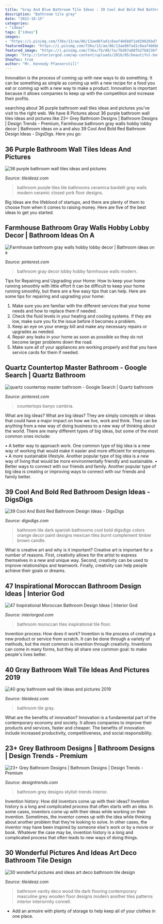 ```yaml
---
title: "Gray And Blue Bathroom Tile Ideas : 39 Cool And Bold Red Bathroom Design Ideas"
description: "Bathroom tile gray"
date: "2022-10-15"
categories:
- "ideas"
tags: ["ideas"]
images:
- "https://i.pinimg.com/736x/13/ae/86/13ae86fad1c0aaf4b6b8f1a929826bd7.jpg"
featuredImage: "https://i.pinimg.com/736x/13/ae/86/13ae86fad1c0aaf4b6b8f1a929826bd7.jpg"
featured_image: "https://i.pinimg.com/736x/7b/d8/7a/7bd87a08fb27b8236ff8e3188e236103.jpg"
image: "http://interiorgod.com/wp-content/uploads/2016/05/beautiful-bathroom-ideas-for-Moroccan-tiles.jpg"
ShowToc: true
author: "Mr. Kennedy Pfannerstill"
---
```



Innovation is the process of coming up with new ways to do something. It can be something as simple as coming up with a new recipe for a food you eat or coming up with a new way to make a product. Innovation is important because it allows companies to keep up with the competition and increase their profits.

	

		
searching about 36 purple bathroom wall tiles ideas and pictures you've visit to the right web. We have 8 Pictures about 36 purple bathroom wall tiles ideas and pictures like 23+ Grey Bathroom Designs | Bathroom Designs | Design Trends - Premium, Farmhouse bathroom gray walls hobby lobby decor | Bathroom ideas on a and also 39 Cool And Bold Red Bathroom Design Ideas - DigsDigs. Here you go:
		
    
## 36 Purple Bathroom Wall Tiles Ideas And Pictures

<img loading=lazy src="http://www.tileideaz.com/wp-content/uploads/2015/03/purple_bathroom_wall_tiles_31.jpg" onerror="this.onerror=null;this.src='https://tse4.mm.bing.net/th?id=OIP.KF10aNKpCPuZ_RPwd06GDQHaJ4&amp;pid=15.1';" alt="36 purple bathroom wall tiles ideas and pictures">

_Source: tileideaz.com_

>bathroom purple tiles tile bathrooms ceramica bardelli gray walls modern ceramic closed york floor designs. 

	

Big Ideas are the lifeblood of startups, and there are plenty of them to choose from when it comes to raising money. Here are five of the best ideas to get you started.

    
## Farmhouse Bathroom Gray Walls Hobby Lobby Decor | Bathroom Ideas On A

<img loading=lazy src="https://i.pinimg.com/736x/13/ae/86/13ae86fad1c0aaf4b6b8f1a929826bd7.jpg" onerror="this.onerror=null;this.src='https://tse2.mm.bing.net/th?id=OIP.n7S4EKhetm2kb_p0cti6CwHaJ3&amp;pid=15.1';" alt="Farmhouse bathroom gray walls hobby lobby decor | Bathroom ideas on a">

_Source: pinterest.com_

>bathroom gray decor lobby hobby farmhouse walls modern. 

	

Tips for Repairing and Upgrading your Home: How to keep your home running smoothly with little effort
It can be difficult to keep your home running smoothly, but there are a few easy tips that can help. Here are some tips for repairing and upgrading your home:
1. Make sure you are familiar with the different services that your home needs and how to replace them if needed.
2. Check the fluid levels in your heating and cooling systems. If they are low, make sure you fix the issue before it becomes a problem.
3. Keep an eye on your energy bill and make any necessary repairs or upgrades as needed.
4. Repair any leaks in your home as soon as possible so they do not become larger problems down the road.
5. Make sure all of your appliances are working properly and that you have service cards for them if needed.

    
## Quartz Countertop Master Bathroom - Google Search | Quartz Bathroom

<img loading=lazy src="https://i.pinimg.com/736x/7b/d8/7a/7bd87a08fb27b8236ff8e3188e236103.jpg" onerror="this.onerror=null;this.src='https://tse4.mm.bing.net/th?id=OIP.KBzAe5QMC18e54dKqwNFtAHaPH&amp;pid=15.1';" alt="quartz countertop master bathroom - Google Search | Quartz bathroom">

_Source: pinterest.com_

>countertops banyo cambria. 

	

What are big ideas?
What are big ideas? They are simply concepts or ideas that could have a major impact on how we live, work and think. They can be anything from a new way of doing business to a new way of thinking about the world.
There are many different types of big ideas, but some of the most common ones include: 

• A better way to approach work. One common type of big idea is a new way of working that would make it easier and more efficient for employees. 
• A more sustainable lifestyle. Another popular type of big idea is a new way of living that would be more environmentally friendly and sustainable. 
• Better ways to connect with our friends and family. Another popular type of big idea is creating or improving ways to connect with our friends and family better.

    
## 39 Cool And Bold Red Bathroom Design Ideas - DigsDigs

<img loading=lazy src="http://www.digsdigs.com/photos/red-bathroom-design-ideas-27.jpg" onerror="this.onerror=null;this.src='https://tse4.mm.bing.net/th?id=OIP.raVCIgTiyF8Hy3evHeu-GAHaJ4&amp;pid=15.1';" alt="39 Cool And Bold Red Bathroom Design Ideas - DigsDigs">

_Source: digsdigs.com_

>bathroom tile dark spanish bathrooms cool bold digsdigs colors orange decor paint designs mexican tiles burnt complement timber brown candle. 

	

What is creative art and why is it important?
Creative art is important for a number of reasons. First, creativity allows for the artist to express themselves in a new and unique way. Second, creativity can be used to improve relationships and teamwork. Finally, creativity can help people achieve their goals or dreams.

    
## 47 Inspirational Moroccan Bathroom Design Ideas | Interior God

<img loading=lazy src="http://interiorgod.com/wp-content/uploads/2016/05/beautiful-bathroom-ideas-for-Moroccan-tiles.jpg" onerror="this.onerror=null;this.src='https://tse4.mm.bing.net/th?id=OIP.GFUQq9FrDTq8gK-qdzTU5AHaLF&amp;pid=15.1';" alt="47 Inspirational Moroccan Bathroom Design Ideas | Interior God">

_Source: interiorgod.com_

>bathroom moroccan tiles inspirational tile floor. 

	

Invention process: How does it work?
Invention is the process of creating a new product or service from scratch. It can be done through a variety of methods, but the most common is invention through creativity. Inventions can come in many forms, but they all share one common goal: to make people's lives better.

    
## 40 Gray Bathroom Wall Tile Ideas And Pictures 2019

<img loading=lazy src="https://www.tileideaz.com/wp-content/uploads/2015/03/gray_bathroom_wall_tile_16.jpg" onerror="this.onerror=null;this.src='https://tse2.mm.bing.net/th?id=OIP.K405Iz-KnpnRj1Ua_5cVRQHaLE&amp;pid=15.1';" alt="40 gray bathroom wall tile ideas and pictures 2019">

_Source: tileideaz.com_

>bathroom tile gray. 

	

What are the benefits of innovation?
Innovation is a fundamental part of the contemporary economy and society. It allows companies to improve their products and services, faster and cheaper. The benefits of innovation include increased productivity, competitiveness, and social responsibility.

    
## 23+ Grey Bathroom Designs | Bathroom Designs | Design Trends - Premium

<img loading=lazy src="https://images.designtrends.com/wp-content/uploads/2016/03/04115309/Stylish-Grey-Bathroom.jpg" onerror="this.onerror=null;this.src='https://tse2.mm.bing.net/th?id=OIP.b68SReo8sifOaGEUCoiziwHaLN&amp;pid=15.1';" alt="23+ Grey Bathroom Designs | Bathroom Designs | Design Trends - Premium">

_Source: designtrends.com_

>bathroom grey designs stylish trends interior. 

	

Invention history: How did inventors come up with their ideas?
Invention history is a long and complicated process that often starts with an idea. In some cases, inventors come up with their ideas while working on their invention. Sometimes, the inventor comes up with the idea while thinking about another problem that they're looking to solve. In other cases, the inventor may have been inspired by someone else's work or by a movie or book. Whatever the case may be, invention history is a long and complicated process that often leads to new ways of doing things.

    
## 30 Wonderful Pictures And Ideas Art Deco Bathroom Tile Design

<img loading=lazy src="http://www.tileideaz.com/wp-content/uploads/2015/11/Likable-art-deco-bathroom-ideas-with-grey-vanity-top-and-dark-colored-wooden-vanity-and-classic-wood-flooring-ideas.jpg" onerror="this.onerror=null;this.src='https://tse4.mm.bing.net/th?id=OIP.505fKis6H31Bxq4sdWwrLwHaLH&amp;pid=15.1';" alt="30 wonderful pictures and ideas art deco bathroom tile design">

_Source: tileideaz.com_

>bathroom vanity deco wood tile dark flooring contemporary masculine grey wooden floor designs modern another tiles patterns interior interiornity connell. 

	

- Add an armoire with plenty of storage to help keep all of your clothes in one place.


